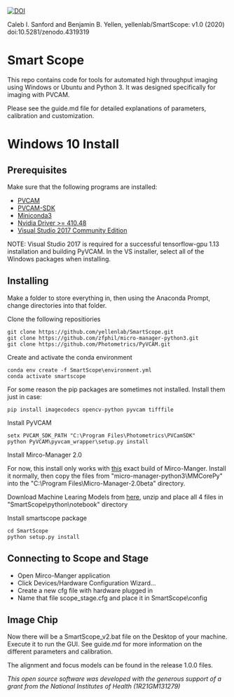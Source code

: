 <a href="https://zenodo.org/badge/latestdoi/180165658"><img src="https://zenodo.org/badge/180165658.svg" alt="DOI"></a>

Caleb I. Sanford and Benjamin B. Yellen, yellenlab/SmartScope: v1.0 (2020) doi:10.5281/zenodo.4319319

# Smart Scope

This repo contains code for tools for automated high throughput imaging using Windows or Ubuntu and Python 3. It was designed specifically for imaging with PVCAM.

Please see the guide.md file for detailed explanations of parameters, calibration and customization.

# Windows 10 Install

## Prerequisites

Make sure that the following programs are installed:
* [PVCAM](https://www.photometrics.com/support/software/#software)
* [PVCAM-SDK](https://www.photometrics.com/support/software/#software)
* [Miniconda3](https://conda.io/en/latest/miniconda.html)
* [Nvidia Driver >= 410.48](https://www.nvidia.com/Download/index.aspx?lang=en-us)
* [Visual Studio 2017 Community Edition](https://www.techspot.com/downloads/6278-visual-studio.html)

NOTE: Visual Studio 2017 is required for a successful tensorflow-gpu 1.13 installation and building PyVCAM. In the VS installer, select all of the Windows packages when installing.

## Installing
Make a folder to store everything in, then using the Anaconda Prompt, change directories into that folder.

Clone the following repositiories
```
git clone https://github.com/yellenlab/SmartScope.git
git clone https://github.com/zfphil/micro-manager-python3.git
git clone https://github.com/Photometrics/PyVCAM.git
```

Create and activate the conda environment
```
conda env create -f SmartScope\environment.yml
conda activate smartscope
```

For some reason the pip packages are sometimes not installed. Install them just in case:
```
pip install imagecodecs opencv-python pyvcam tifffile
```

Install PyVCAM
```
setx PVCAM_SDK_PATH "C:\Program Files\Photometrics\PVCamSDK"
python PyVCAM\pyvcam_wrapper\setup.py install
```

Install Mirco-Manager 2.0

For now, this install only works with [this](https://valelab4.ucsf.edu/~MM/nightlyBuilds/2.0.0-beta/Windows/MMSetup_64bit_2.0.0-beta3_20171106.exe) exact build of Mirco-Manger. Install it normally, then copy the files from "micro-manager-python3\MMCorePy" into the "C:\Program Files\Micro-Manager-2.0beta" directory.

Download Machine Learing Models from [here](https://www.dropbox.com/sh/jipfb9xnwcw1ssc/AACJAwnoaR7FSGBTrAv3fdhba?dl=0), unzip and place all 4 files in "SmartScope\python\notebook" directory

Install smartscope package
```
cd SmartScope
python setup.py install
```

## Connecting to Scope and Stage
* Open Mirco-Manger application
* Click Devices/Hardware Configuration Wizard...
* Create a new cfg file with hardware plugged in
* Name that file scope_stage.cfg and place it in SmartScope\config

## Image Chip
Now there will be a SmartScope_v2.bat file on the Desktop of your machine. Execute it to run the GUI. See guide.md for more information on the different parameters and calibration. 

The alignment and focus models can be found in the release 1.0.0 files. 


*This open source software was developed with the generous support of a grant from the National Institutes of Health (1R21GM131279)*
